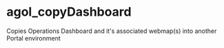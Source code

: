 # agol_copyDashboard
Copies Operations Dashboard and it's associated webmap(s) into another Portal environment
